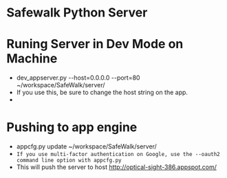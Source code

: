 Safewalk Python Server
========

Runing Server in Dev Mode on Machine
========
 * dev_appserver.py --host=0.0.0.0  --port=80 ~/workspace/SafeWalk/server/
 * If you use this, be sure to change the host string on the app. 
 *

Pushing to app engine
===== 
 * appcfg.py update ~/workspace/SafeWalk/server/
 * `If you use multi-factor authentication on Google, use the --oauth2 command line option with appcfg.py`
 * This will push the server to host http://optical-sight-386.appspot.com/
